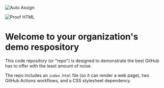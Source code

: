 ![Auto Assign](https://github.com/synthara-company/demo-repository/actions/workflows/auto-assign.yml/badge.svg)

![Proof HTML](https://github.com/synthara-company/demo-repository/actions/workflows/proof-html.yml/badge.svg)

# Welcome to your organization's demo respository
This code repository (or "repo") is designed to demonstrate the best GitHub has to offer with the least amount of noise.

The repo includes an `index.html` file (so it can render a web page), two GitHub Actions workflows, and a CSS stylesheet dependency.
